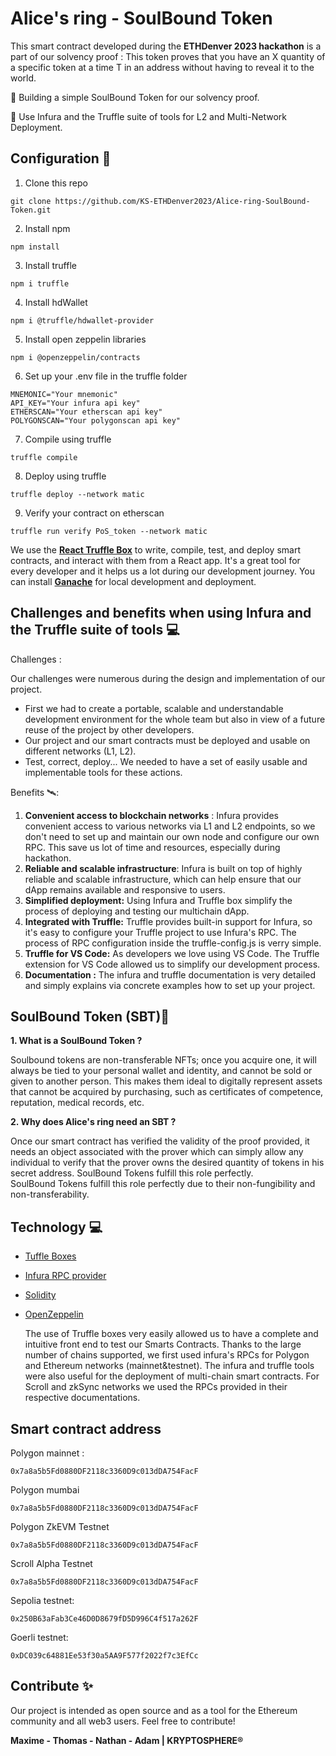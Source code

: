 
# **Alice's ring - SoulBound Token**

This smart contract developed during the **ETHDenver 2023 hackathon** is a part of our solvency proof : This token proves that you have an X quantity of a specific token at a time T in an address without having to reveal it to the world.


🎯 Building a simple SoulBound Token for our solvency proof.  

🎯 Use Infura and the Truffle suite of tools for L2 and Multi-Network Deployment.



## **Configuration** 📝

1. Clone this repo 
```
git clone https://github.com/KS-ETHDenver2023/Alice-ring-SoulBound-Token.git
```
2. Install npm
```
npm install 
```
3. Install truffle
```
npm i truffle
```

4. Install hdWallet
```
npm i @truffle/hdwallet-provider
```

5. Install open zeppelin libraries
```
npm i @openzeppelin/contracts
```

6. Set up your .env file in the truffle folder
```
MNEMONIC="Your mnemonic"
API_KEY="Your infura api key"
ETHERSCAN="Your etherscan api key"
POLYGONSCAN="Your polygonscan api key"
```

7. Compile using truffle 
```
truffle compile
```

8. Deploy using truffle 
```
truffle deploy --network matic
```

9. Verify your contract on etherscan
```
truffle run verify PoS_token --network matic
```

We use the **[React Truffle Box](https://trufflesuite.com/boxes/react/)** to write, compile, test, and deploy smart contracts, and interact with them from a React app. It's a great tool for every developer and it helps us a lot during our development journey.
You can install [**Ganache**](https://trufflesuite.com/ganache/) for local development and deployment.


## Challenges and benefits when using Infura and the Truffle suite of tools 💻
Challenges :

Our challenges were numerous during the design and implementation of our project.

 - First we had to create a portable, scalable and understandable development environment for the whole team but also in view of a future reuse of the project by other developers.
 - Our project and our smart contracts must be deployed and usable on different networks (L1, L2).
 - Test, correct, deploy... We needed to have a set of easily usable and implementable tools for these actions.

Benefits 🛰️:

1.  **Convenient access to blockchain networks** : Infura provides convenient access to various networks via L1 and L2 endpoints, so we don't need to set up and maintain our own node and configure our own RPC. This save us lot of time and resources, especially during hackathon.
2.  **Reliable and scalable infrastructure**: Infura is built on top of highly reliable and scalable infrastructure, which can help ensure that our dApp remains available and responsive to users.
3.  **Simplified deployment:** Using Infura and Truffle box simplify the process of deploying and testing our multichain dApp.
4.  **Integrated with Truffle:** Truffle provides built-in support for Infura, so it's easy to configure your Truffle project to use Infura's RPC. The process of RPC configuration inside the truffle-config.js is verry simple. 
5. **Truffle for VS Code:** As developers we love using VS Code. The Truffle extension for VS Code allowed us to simplify our development process.
6. **Documentation :** The infura and truffle documentation is very detailed and simply explains via concrete examples how to set up your project.

## **SoulBound Token (SBT)📏**

**1. What is a SoulBound Token ?**  

Soulbound tokens are non-transferable NFTs; once you acquire one, it will always be tied to your personal wallet and identity, and cannot be sold or given to another person. This makes them ideal to digitally represent assets that cannot be acquired by purchasing, such as certificates of competence, reputation, medical records, etc.  
	
**2. Why does Alice's ring need an SBT ?**  

Once our smart contract has verified the validity of the proof provided, it needs an object associated with the prover which can simply allow any individual to verify that the prover owns the desired quantity of tokens in his secret address. SoulBound Tokens fulfill this role perfectly.  
SoulBound Tokens fulfill this role perfectly due to their non-fungibility and non-transferability.

## Technology 💻

 - [Tuffle Boxes](https://trufflesuite.com/boxes/)
 - [Infura RPC provider](https://www.infura.io/)
 - [Solidity](https://soliditylang.org/)
 - [OpenZeppelin](https://www.openzeppelin.com/)

	The use of Truffle boxes very easily allowed us to have a complete and intuitive front end to test our Smarts Contracts.
	Thanks to the large number of chains supported, we first used infura's RPCs for Polygon and Ethereum networks (mainnet&testnet).
	The infura and truffle tools were also useful for the deployment of multi-chain smart contracts.
	For Scroll and zkSync networks we used the RPCs provided in their respective documentations.

## Smart contract address

Polygon mainnet : 
```
0x7a8a5b5Fd0880DF2118c3360D9c013dDA754FacF
```

Polygon mumbai
```
0x7a8a5b5Fd0880DF2118c3360D9c013dDA754FacF
```

Polygon ZkEVM Testnet
```
0x7a8a5b5Fd0880DF2118c3360D9c013dDA754FacF
```

Scroll Alpha Testnet
```
0x7a8a5b5Fd0880DF2118c3360D9c013dDA754FacF
```

Sepolia testnet: 
```
0x250B63aFab3Ce46D0D8679fD5D996C4f517a262F
```

Goerli testnet: 
```
0xDC039c64881Ee53f30a5AA9F577f2022f7c3EfCc
```

## Contribute ✨

Our project is intended as open source and as a tool for the Ethereum community and all web3 users. 
Feel free to contribute!

**Maxime - Thomas - Nathan - Adam | KRYPTOSPHERE®**
